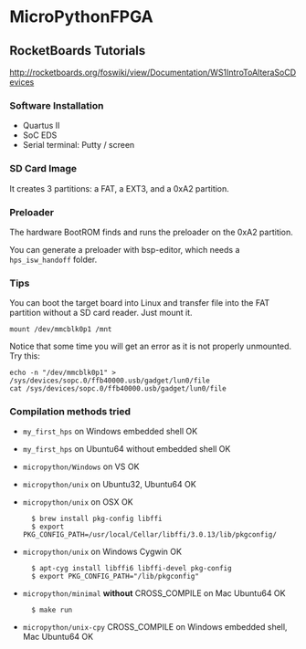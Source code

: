 # MicroPythonFPGA

## RocketBoards Tutorials
http://rocketboards.org/foswiki/view/Documentation/WS1IntroToAlteraSoCDevices

### Software Installation
* Quartus II
* SoC EDS
* Serial terminal: Putty / screen

### SD Card Image
It creates 3 partitions: a FAT, a EXT3, and a 0xA2 partition.

### Preloader
The hardware BootROM finds and runs the preloader on the 0xA2 partition.

You can generate a preloader with bsp-editor, which needs a `hps_isw_handoff` folder.

### Tips
You can boot the target board into Linux and transfer file into the FAT partition without a SD card reader. Just mount it.
```
mount /dev/mmcblk0p1 /mnt
```
Notice that some time you will get an error as it is not properly unmounted. Try this:
```
echo -n "/dev/mmcblk0p1" > /sys/devices/sopc.0/ffb40000.usb/gadget/lun0/file
cat /sys/devices/sopc.0/ffb40000.usb/gadget/lun0/file
```

### Compilation methods tried
* `my_first_hps` on Windows embedded shell OK

* `my_first_hps` on Ubuntu64 without embedded shell OK

* `micropython/Windows` on VS OK

* `micropython/unix` on Ubuntu32, Ubuntu64 OK

* `micropython/unix` on OSX OK

        $ brew install pkg-config libffi
        $ export PKG_CONFIG_PATH=/usr/local/Cellar/libffi/3.0.13/lib/pkgconfig/

* `micropython/unix` on Windows Cygwin OK
    
        $ apt-cyg install libffi6 libffi-devel pkg-config
        $ export PKG_CONFIG_PATH="/lib/pkgconfig"

* `micropython/minimal` **without** CROSS_COMPILE on Mac Ubuntu64 OK

        $ make run

* `micropython/unix-cpy` CROSS_COMPILE on Windows embedded shell, Mac Ubuntu64 OK



